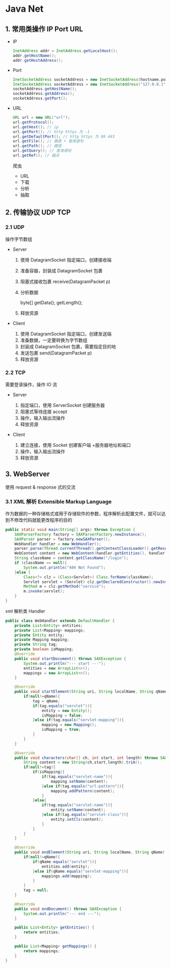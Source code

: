 # Java Net

## 1. 常用类操作 IP Port URL

- IP

  ```java
  InetAddress addr = InetAddress.getLocalHost();
  addr.getHostName();
  addr.getHostAddress();
  ```

- Port

  ```java
  InetSocketAddress socketAddress = new InetSocketAddress(hostname,port);
  InetSocketAddress socketAddress = new InetSocketAddress("127.0.0.1",80);
  socketAddress.getHostName();
  socketAddress.getAddress();
  socketAddress.getPort();
  ```

- URL

  ```java
  URL url = new URL("url");
  url.getProtocol();
  url.getHost(); // ip
  url.getPort(); // http https 为 -1
  url.getDefaultPort(); // http https 为 80 443
  url.getFile(); // 路径 + 查询语句
  url.getPath(); // 路径
  url.getQuery(); // 查询语句
  url.getRef(); // 锚点
  ```

  爬虫
  - URL
  - 下载
  - 分析
  - 抽取

## 2. 传输协议 UDP TCP

### 2.1 UDP

操作字节数组

- Server

  1. 使用 DatagramSocket 指定端口，创建接收端

  2. 准备容器，封装成 DatagramSocket 包裹

  3. 阻塞式接收包裹 receive(DatagramPacket p)

  4. 分析数据

     byte[]  getData(); getLength();

  5. 释放资源

- Client

  1. 使用 DatagramSocket 指定端口，创建发送端
  2. 准备数据，一定要转换为字节数组
  3. 封装成 DatagramSocket 包裹，需要指定目的地
  4. 发送包裹 send(DatagramPacket p)
  5. 释放资源

### 2.2 TCP

需要登录操作，操作 IO 流

- Server
  1. 指定端口，使用 ServerSocket 创建服务器
  2. 阻塞式等待连接 accept
  3. 操作，输入输出流操作
  4. 释放资源

- Client
  1. 建立连接，使用 Socket 创建客户端 +服务器地址和端口
  2. 操作，输入输出流操作
  3. 释放资源

## 3. WebServer

使用 request & response 式的交流

### 3.1 XML 解析 Extensible Markup Language

作为数据的一种存储格式或用于存储软件的参数，程序解析此配置文件，就可以达到不修改代码就能更改程序的目的

```java
public static void main(String[] args) throws Exception {
    SAXParserFactory factory = SAXParserFactory.newInstance();
    SAXParser parser = factory.newSAXParser();
    WebHandler handler = new WebHandler();
    parser.parse(Thread.currentThread().getContextClassLoader().getResourceAsStream("web.xml"),handler);
	WebContent content = new WebContent(handler.getEntities(), handler.getMappings());
    String className = content.getClassName("/login");
    if (className == null){
	    System.out.println("404 Not Found");
	}else {
        Class<?> clz = (Class<Servlet>) Class.forName(className);
        Servlet servlet = (Servlet) clz.getDeclaredConstructor().newInstance();
        Method m = clz.getMethod("service");
        m.invoke(servlet);
    }
}
```

xml 解析类 Handler

```java
public class WebHandler extends DefaultHandler {
    private List<Entity> entities;
    private List<Mapping> mappings;
    private Entity entity;
    private Mapping mapping;
    private String tag;
    private boolean isMapping;
    @Override
    public void startDocument() throws SAXException {
        System.out.println("--- start ---");
        entities = new ArrayList<>();
        mappings = new ArrayList<>();
    }

    @Override
    public void startElement(String uri, String localName, String qName, Attributes attributes) throws SAXException {
        if(null!=qName){
            tag = qName;
            if(tag.equals("servlet")){
                entity = new Entity();
                isMapping = false;
            }else if(tag.equals("servlet-mapping")){
                mapping = new Mapping();
                isMapping = true;
            }
        }
    }

    @Override
    public void characters(char[] ch, int start, int length) throws SAXException {
        String content = new String(ch,start,length).trim();
        if(null!=tag){
            if(isMapping){
                if(tag.equals("servlet-name")){
                    mapping.setName(content);
                }else if(tag.equals("url-pattern")){
                    mapping.addPattern(content);
                }
            }else{
                if(tag.equals("servlet-name")){
                    entity.setName(content);
                }else if(tag.equals("servlet-class")){
                    entity.setCls(content);
                }
            }
        }
    }

    @Override
    public void endElement(String uri, String localName, String qName) throws SAXException {
        if(null!=qName){
            if(qName.equals("servlet")){
                entities.add(entity);
            }else if(qName.equals("servlet-mapping")){
                mappings.add(mapping);
            }
        }
        tag = null;
    }

    @Override
    public void endDocument() throws SAXException {
        System.out.println("--- end ---");
    }

    public List<Entity> getEntities() {
        return entities;
    }

    public List<Mapping> getMappings() {
        return mappings;
    }
}
```

